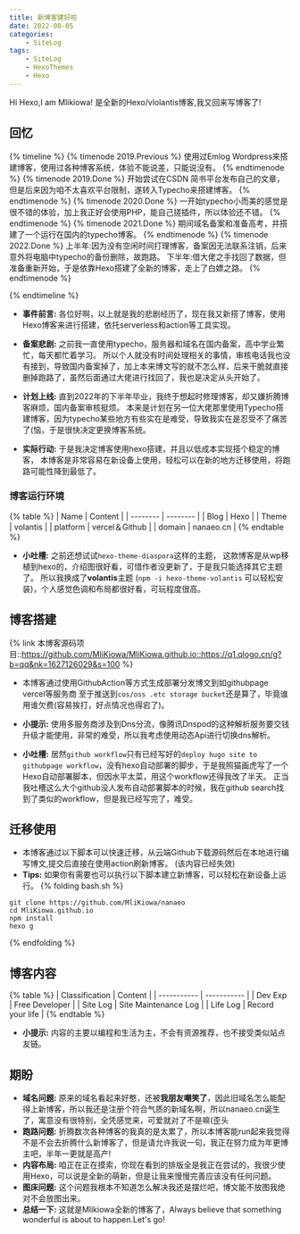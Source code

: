```yaml
---
title: 新博客建好啦
date: 2022-08-05
categories:
    - SiteLog
tags:
    - SiteLog
    - HexoThemes
    - Hexo
---
```

Hi Hexo,I am Mlikiowa!
是全新的Hexo/vlolantis博客,我又回来写博客了!
<!-- more -->

## 回忆

{% timeline %}
{% timenode 2019.Previous %}
使用过Emlog Wordpress来搭建博客，使用过各种博客系统，体验不能说差，只能说没有。
{% endtimenode %}
{% timenode 2019.Done %}
开始尝试在CSDN 简书平台发布自己的文章，但是后来因为咱不太喜欢平台限制，遂转入Typecho来搭建博客。
{% endtimenode %}
{% timenode 2020.Done %}
一开始typecho小而美的感觉是很不错的体验，加上我正好会使用PHP，能自己搓插件，所以体验还不错。
{% endtimenode %}
{% timenode 2021.Done %}
期间域名备案和准备高考，并搭建了一个运行在国内的typecho博客。
{% endtimenode %}
{% timenode 2022.Done  %}
上半年:因为没有空闲时间打理博客，备案因无法联系注销，后来意外将电脑中typecho的备份删除，故跑路。
下半年:借大佬之手找回了数据，但准备重新开始，于是依靠Hexo搭建了全新的博客，走上了白嫖之路。
{% endtimenode %}

{% endtimeline %}

* **事件前言:** 各位好啊，以上就是我的悲剧经历了，现在我又新搭了博客，使用Hexo博客来进行搭建，依托serverless和action等工具实现。

* **备案悲剧:** 之前我一直使用typecho，服务器和域名在国内备案，高中学业繁忙，每天都忙着学习。
所以个人就没有时间处理相关的事情，审核电话我也没有接到，导致国内备案掉了，加上本来博文写的就不怎么样，后来干脆就直接删掉跑路了，虽然后面通过大佬进行找回了，我也是决定从头开始了。

* **计划上线:** 直到2022年的下半年毕业，我终于想起时修理博客，却又嫌折腾博客麻烦，国内备案审核挺烦。
本来是计划在另一位大佬那里使用Typecho搭建博客，因为typecho某些地方有些实在是难受，导致我实在是忍受不了痛苦了(恼，于是很快决定更换博客系统。

* **实际行动:** 于是我决定博客使用hexo搭建，并且以低成本实现搭个稳定的博客，
本博客是非常容易在新设备上使用，轻松可以在新的地方迁移使用，将跑路可能性降到最低了。
### 博客运行环境
{% table %}
| Name | Content |
| -------- | -------- |
| Blog | Hexo |
| Theme | volantis |
| platform | vercel＆Github |
| domain | nanaeo.cn |
{% endtable %}

* **小吐槽:** 之前还想试试`hexo-theme-diaspora`这样的主题，
这款博客是从wp移植到hexo的，介绍图很好看，可惜作者没更新了，于是我只能选择其它主题了。
所以我换成了**volantis**主题 (`npm -i hexo-theme-volantis` 可以轻松安装)，个人感觉色调和布局都很好看，可玩程度很高。

## 博客搭建
{% link 本博客源码项目::https://github.com/MliKiowa/MliKiowa.github.io::https://q1.qlogo.cn/g?b=qq&nk=1627126029&s=100 %}
* 本博客通过使用GithubAction等方式生成部署分发博文到如githubpage vercel等服务商
至于推送到`cos/oss .etc storage bucket`还是算了，毕竟谁用谁欠费(容易挨打，好点情况也得宕了)。

* **小提示:** 使用多服务商涉及到Dns分流，像腾讯Dnspod的这种解析服务要交钱升级才能使用，非常的难受，所以我考虑使用动态Api进行切换dns解析。
* **小吐槽:** 居然`github workflow`只有已经写好的`deploy hugo site to githubpage workflow`，没有hexo自动部署的脚步，于是我照猫画虎写了一个Hexo自动部署脚本，但因水平太菜，用这个workflow还得我改了半天。
正当我吐槽这么大个github没人发布自动部署脚本的时候，我在github search找到了类似的workflow，但是我已经写完了，难受。

## 迁移使用
* 本博客通过以下脚本可以快速迁移，从云端Github下载源码然后在本地进行编写博文,提交后直接在使用action刷新博客。 (该内容已经失效)
* **Tips:** 如果你有需要也可以执行以下脚本建立新博客，可以轻松在新设备上运行。
{% folding bash.sh %}
```
git clone https://github.com/MliKiowa/nanaeo
cd MliKiowa.github.io
npm install
hexo g
```
{% endfolding %}
## 博客内容
{% table %}
| Classification | Content |
| ----------- | ----------- |
| Dev Exp | Free Developer |
| Site Log | Site Maintenance Log |
| Life Log | Record your life  | 
 {% endtable %} 
 * **小提示:** 内容的主要以编程和生活为主，不会有资源推荐，也不接受类似站点友链。
## 期盼
* **域名问题:** 原来的域名看起来好憨，还被**我朋友嘲笑了**，因此旧域名怎么能配得上新博客，所以我还是注册个符合气质的新域名啊，所以nanaeo.cn诞生了，寓意没有很特别，全凭感觉来，可爱就对了不是嘛(歪头
* **跑路问题:** 折腾数次各种博客的我真的是太累了，所以本博客能run起来我觉得不是不会去折腾什么新博客了，但是请允许我说一句，我正在努力成为年更博主吧，半年一更就是高产!
* **内容布局:** 咱正在正在摸索，你现在看到的排版全是我正在尝试的，我很少使用Hexo，可以说是全新的萌新，但是让我来慢慢完善应该没有任何问题。
* **图床问题:** 这个问题我根本不知道怎么解决我还是摆烂吧，博文能不放图我绝对不会放图出来。
* **总结一下:** 这就是Mlikiowa全新的博客了，Always believe that something wonderful is about to happen.Let's go!
